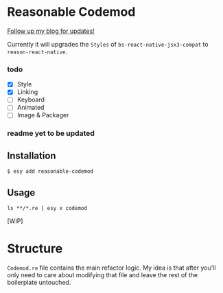 # Reasonable Codemod

[Follow up my blog for updates!](https://blog.fakenickels.dev)

Currently it will upgrades the `Styles` of `bs-react-native-jsx3-compat` to `reason-react-native`.

### todo

- [x] Style
- [x] Linking
- [ ] Keyboard
- [ ] Animated
- [ ] Image & Packager

### readme yet to be updated

## Installation

```console
$ esy add reasonable-codemod
```

## Usage

```
ls **/*.re | esy x codemod
```

[WIP]

# Structure

`Codemod.re` file contains the main refactor logic. My idea is that after you'll only need to care about modifying that file and leave the rest of the boilerplate untouched.
